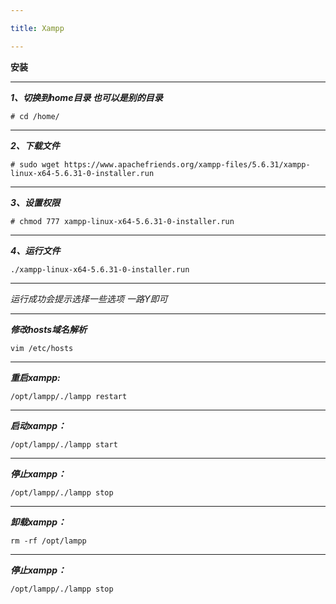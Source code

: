 ```yaml
---

title: Xampp

---
```


**安装**

---

**_1、切换到home目录 也可以是别的目录_**

`# cd /home/`

---


**_2、下载文件_**

`# sudo wget https://www.apachefriends.org/xampp-files/5.6.31/xampp-linux-x64-5.6.31-0-installer.run`

---


**_3、设置权限_**

`# chmod 777 xampp-linux-x64-5.6.31-0-installer.run`

---

**_4、运行文件_**

`./xampp-linux-x64-5.6.31-0-installer.run`

---

_运行成功会提示选择一些选项 一路Y即可_

---

**_修改hosts域名解析_**

`vim /etc/hosts`

---

**_重启xampp:_**

`/opt/lampp/./lampp restart`

---


**_启动xampp：_**

`/opt/lampp/./lampp start`

---


**_停止xampp：_**

`/opt/lampp/./lampp stop`

---


**_卸载xampp：_**

`rm -rf /opt/lampp`

---


**_停止xampp：_**

`/opt/lampp/./lampp stop`